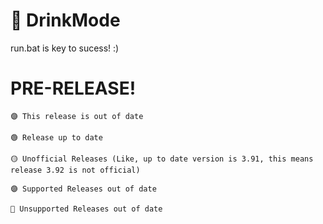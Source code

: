 # 🥛 DrinkMode
run.bat is key to sucess! :)
# PRE-RELEASE!

`🟣 This release is out of date`

```
🟢 Release up to date
 
🟡 Unofficial Releases (Like, up to date version is 3.91, this means release 3.92 is not official)

🟣 Supported Releases out of date

🔴 Unsupported Releases out of date
```
